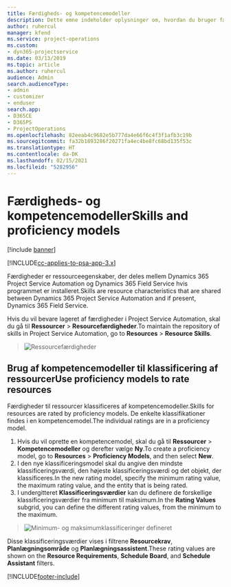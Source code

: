 ```yaml
---
title: Færdigheds- og kompetencemodeller
description: Dette emne indeholder oplysninger om, hvordan du bruger færdigheds- og kompetencemodeller.
author: ruhercul
manager: kfend
ms.service: project-operations
ms.custom:
- dyn365-projectservice
ms.date: 03/13/2019
ms.topic: article
ms.author: ruhercul
audience: Admin
search.audienceType:
- admin
- customizer
- enduser
search.app:
- D365CE
- D365PS
- ProjectOperations
ms.openlocfilehash: 82eeab4c9682e5b777da4e66f6c4f3f1afb3c19b
ms.sourcegitcommit: fa32b1893286f20271fa4ec4be8fc68bd135f53c
ms.translationtype: HT
ms.contentlocale: da-DK
ms.lasthandoff: 02/15/2021
ms.locfileid: "5282956"
---
```

# <a name="skills-and-proficiency-models"></a><span data-ttu-id="7b892-103">Færdigheds- og kompetencemodeller</span><span class="sxs-lookup"><span data-stu-id="7b892-103">Skills and proficiency models</span></span>

[!include [banner](../includes/psa-now-project-operations.md)]

[!INCLUDE[cc-applies-to-psa-app-3.x](../includes/cc-applies-to-psa-app-3x.md)]

<span data-ttu-id="7b892-104">Færdigheder er ressourceegenskaber, der deles mellem Dynamics 365 Project Service Automation og Dynamics 365 Field Service hvis programmet er installeret.</span><span class="sxs-lookup"><span data-stu-id="7b892-104">Skills are resource characteristics that are shared between Dynamics 365 Project Service Automation and if present, Dynamics 365 Field Service.</span></span> 

<span data-ttu-id="7b892-105">Hvis du vil bevare lageret af færdigheder i Project Service Automation, skal du gå til **Ressourcer** \> **Resourcefærdigheder**.</span><span class="sxs-lookup"><span data-stu-id="7b892-105">To maintain the repository of skills in Project Service Automation, go to **Resources** \> **Resource Skills**.</span></span> 

> ![Ressourcefærdigheder](media/Resource-Management-image84.png)

## <a name="use-proficiency-models-to-rate-resources"></a><span data-ttu-id="7b892-107">Brug af kompetencemodeller til klassificering af ressourcer</span><span class="sxs-lookup"><span data-stu-id="7b892-107">Use proficiency models to rate resources</span></span>

<span data-ttu-id="7b892-108">Færdigheder til ressourcer klassificeres af kompetencemodeller.</span><span class="sxs-lookup"><span data-stu-id="7b892-108">Skills for resources are rated by proficiency models.</span></span> <span data-ttu-id="7b892-109">De enkelte klassifikationer findes i en kompetencemodel.</span><span class="sxs-lookup"><span data-stu-id="7b892-109">The individual ratings are in a proficiency model.</span></span> 

1. <span data-ttu-id="7b892-110">Hvis du vil oprette en kompetencemodel, skal du gå til **Ressourcer** \> **Kompetencemodeller** og derefter vælge **Ny**.</span><span class="sxs-lookup"><span data-stu-id="7b892-110">To create a proficiency model, go to **Resources** \> **Proficiency Models**, and then select **New**.</span></span>
2. <span data-ttu-id="7b892-111">I den nye klassificeringsmodel skal du angive den mindste klassificeringsværdi, den højeste klassificeringsværdi og det objekt, der klassificeres.</span><span class="sxs-lookup"><span data-stu-id="7b892-111">In the new rating model, specify the minimum rating value, the maximum rating value, and the entity that is being rated.</span></span>
3. <span data-ttu-id="7b892-112">I undergitteret **Klassificeringsværdier** kan du definere de forskellige klassificeringsværdier fra minimum til maksimum.</span><span class="sxs-lookup"><span data-stu-id="7b892-112">In the **Rating Values** subgrid, you can define the different rating values, from the minimum to the maximum.</span></span>

> ![Minimum- og maksimumklassificeringer defineret](media/Resource-Management-image85.png)

<span data-ttu-id="7b892-114">Disse klassificeringsværdier vises i filtrene **Resourcekrav**, **Planlægningsområde** og **Planlægningsassistent**.</span><span class="sxs-lookup"><span data-stu-id="7b892-114">These rating values are shown on the **Resource Requirements**, **Schedule Board**, and **Schedule Assistant** filters.</span></span>


[!INCLUDE[footer-include](../includes/footer-banner.md)]